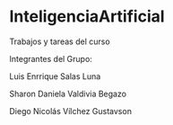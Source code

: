 # InteligenciaArtificial
Trabajos y tareas del curso

Integrantes del Grupo:

Luis Enrrique Salas Luna

Sharon Daniela Valdivia Begazo

Diego Nicolás Vílchez Gustavson
